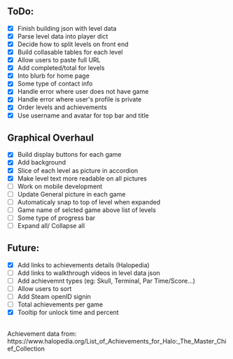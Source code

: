 ## ToDo:
- [x] Finish building json with level data
- [x] Parse level data into player dict
- [x] Decide how to split levels on front end
- [X] Build collasable tables for each level
- [x] Allow users to paste full URL
- [x] Add completed/total for levels
- [X] Into blurb for home page
- [X] Some type of contact info
- [X] Handle error where user does not have game
- [x] Handle error where user's profile is private
- [x] Order levels and achievements
- [x] Use username and avatar for top bar and title

## Graphical Overhaul
- [x] Build display buttons for each game
- [x] Add background 
- [x] Slice of each level as picture in accordion 
- [x] Make level text more readable on all pictures
- [ ] Work on mobile development
- [ ] Update General picture in each game
- [ ] Automaticaly snap to top of level when expanded
- [ ] Game name of selcted game above list of levels
- [ ] Some type of progress bar
- [ ] Expand all/ Collapse all

## Future:
- [x] Add links to achievements details (Halopedia)
- [ ] Add links to walkthrough videos in level data json
- [ ] Add achievemnt types (eg: Skull, Terminal, Par Time/Score...)
- [ ] Allow users to sort
- [ ] Add Steam openID signin
- [ ] Total achievements per game
- [x] Tooltip for unlock time and percent

<br>
Achievement data from: https://www.halopedia.org/List_of_Achievements_for_Halo:_The_Master_Chief_Collection